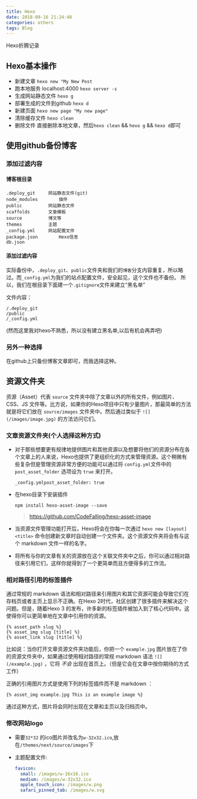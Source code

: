 ```yaml
---
title: Hexo
date: 2018-09-16 21:24:48
categories: others
tags: Blog
---
```


Hexo折腾记录
<!--more-->

## Hexo基本操作

- 新建文章
  `hexo new "My New Post`
- 跑本地服务 localhost:4000
  `hexo server -s`
- 生成网站静态文件
  `hexo g`
- 部署生成的文件到github
  `hexo d`
- 新建页面
  `hexo new page "My new page"`
- 清除缓存文件
  `hexo clean`
- 删除文件
  直接删除本地文章，然后`hexo clean` && `hexo g` && `hexo d`即可

## 使用github备份博客
### 添加过滤内容

#### 博客根目录

```
.deploy_git     网站静态文件(git)
node_modules        插件
public          网站静态文件
scaffolds       文章模板
source          博文等
themes          主题
_config.yml     网站配置文件
package.json        Hexo信息
db.json
```

#### 添加过滤内容

实际备份中，`.deploy_git`、`public`文件夹和我们的`博客`分支内容重复，所以略过。而`_config.yml`为我们的站点配置文件，安全起见，这个文件也不备份。  所以，我们在根目录下面建一个`.gitignore`文件来建立“黑名单” 

文件内容：

```
/.deploy_git
/public
/_config.yml
```

(然而这里我对hexo不熟悉，所以没有建立黑名单,以后有机会再弄吧)

### 另外一种选择
在github上只备份博客文章即可，而我选择这种。

## 资源文件夹

资源（Asset）代表 `source` 文件夹中除了文章以外的所有文件，例如图片、CSS、JS 文件等。比方说，如果你的Hexo项目中只有少量图片，那最简单的方法就是将它们放在 `source/images` 文件夹中。然后通过类似于 `![](/images/image.jpg)` 的方法访问它们。

### 文章资源文件夹(个人选择这种方式)

- 对于那些想要更有规律地提供图片和其他资源以及想要将他们的资源分布在各个文章上的人来说，Hexo也提供了更组织化的方式来管理资源。这个稍微有些复杂但是管理资源非常方便的功能可以通过将 `config.yml`文件中的 `post_asset_folder` 选项设为 `true` 来打开。

  ```
  _config.ymlpost_asset_folder: true
  ```

- 在hexo目录下安装插件

  ```
  npm install hexo-asset-image --save
  ```

  > https://github.com/CodeFalling/hexo-asset-image

- 当资源文件管理功能打开后，Hexo将会在你每一次通过 `hexo new [layout] <title>` 命令创建新文章时自动创建一个文件夹。这个资源文件夹将会有与这个 markdown 文件一样的名字。

- 将所有与你的文章有关的资源放在这个关联文件夹中之后，你可以通过相对路径来引用它们，这样你就得到了一个更简单而且方便得多的工作流。

### 相对路径引用的标签插件

通过常规的 markdown 语法和相对路径来引用图片和其它资源可能会导致它们在存档页或者主页上显示不正确。在Hexo 2时代，社区创建了很多插件来解决这个问题。但是，随着Hexo 3 的发布，许多新的标签插件被加入到了核心代码中。这使得你可以更简单地在文章中引用你的资源。

```
{% asset_path slug %}
{% asset_img slug [title] %}
{% asset_link slug [title] %}
```

比如说：当你打开文章资源文件夹功能后，你把一个 `example.jpg` 图片放在了你的资源文件夹中，如果通过使用相对路径的常规 markdown 语法 `![](/example.jpg)` ，它将 *不会* 出现在首页上。（但是它会在文章中按你期待的方式工作）

正确的引用图片方式是使用下列的标签插件而不是 markdown ：

```
{% asset_img example.jpg This is an example image %}
```

通过这种方式，图片将会同时出现在文章和主页以及归档页中。

### 修改网站logo
- 需要`32*32` 的ico图片并改名为`w-32x32.ico`,放在`/themes/next/source/images`下

- 主题配置文件:

  ```yml
  favicon:
    small: /images/w-16x16.ico
    medium: /images/w-32x32.ico
    apple_touch_icon: /images/w.png
    safari_pinned_tab: /images/w.svg
  ```
